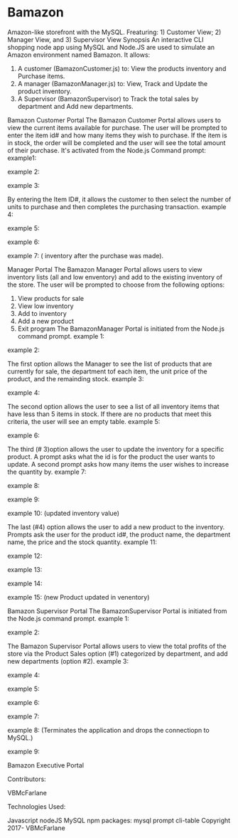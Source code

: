 # Bamazon
Amazon-like storefront with the MySQL. 
Freaturing: 
	1) Customer View; 
	2) Manager View, and 
	3) Supervisor View 
Synopsis
An interactive CLI shopping node app using MySQL and Node.JS are used to simulate an Amazon  environment named Bamazon. 
It allows:
 1) A customer (BamazonCustomer.js)  to: View the products inventory and Purchase items.  
2) A manager (BamazonManager.js) to: View, Track and Update the product inventory.
3) A Supervisor (BamazonSupervisor) to Track the total sales by department and Add new departments.  

Bamazon Customer Portal
The Bamazon Customer Portal allows users to view the current items available for purchase. The user will be prompted to enter the item id# and how many items they wish to purchase. If the item is in stock, the order will be completed and the user will see the total amount of their purchase. It's activated from the Node.js Command prompt:
example1:
 
example 2:
 
example 3:
 
By entering the Item ID#, it allows the customer to then select  the number of units to purchase and then completes the purchasing transaction.
example 4:

 
example 5:
 
example 6:
 
example 7: ( inventory after the purchase was made).
 


Manager Portal
The Bamazon Manager Portal allows users to view inventory lists (all and low enventory) and  add to the existing inventory of the store. The user will be prompted to choose from the following options:
1) View products for sale
2) View low inventory
3) Add to inventory
4) Add a new product
5) Exit program
The BamazonManager Portal is initiated from the Node.js command prompt.
example 1: 
 
example 2:
 

The first option allows the Manager to see the list of products that are currently for sale, the department tof each item, the unit price of the product, and the remainding stock.
example 3:
 
example 4:
 

The second option allows the user to see a list of all inventory items that have less than 5 items in stock. If there are no products that meet this criteria, the user will see an empty table.
example 5:
 
example 6:
 


The third (# 3)option allows the user to update the inventory for a specific product. A prompt asks what the id is for the product the user wants to update. A second prompt asks how many items the user wishes to increase the quantity by.
example 7:
 
example 8:
 
example 9:
 
example 10: (updated inventory value)
 

The last (#4) option allows the user to add a new product to the inventory. Prompts ask the user for the product id#, the product name, the department name, the price and the stock quantity.
example 11:
 
example 12:
 
example 13:
 
example 14:
 
example 15: (new Product updated in venentory)
 



Bamazon Supervisor Portal
The BamazonSupervisor Portal is initiated from the Node.js command prompt.
example 1:
 
example 2:
 

The Bamazon Supervisor Portal allows users to view the total profits of the store via the Product Sales option (#1) categorized by department,  and add new departments (option #2).
example 3:
 
example 4:
 
example 5:
 
example 6:
 
example 7:
 
example 8: (Terminates the application and drops the connectiopn to MySQL.)
 
example 9:
 

Bamazon Executive Portal

Contributors:

VBMcFarlane 

Technologies Used:

Javascript
nodeJS
MySQL
npm packages:
mysql
prompt
cli-table
Copyright 2017- VBMcFarlane